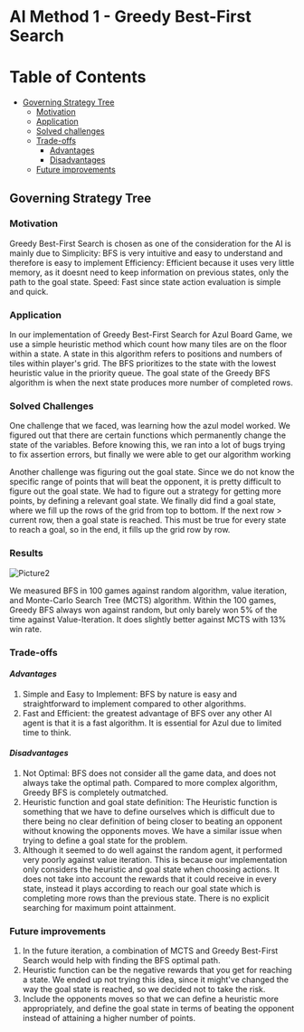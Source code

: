 # AI Method 1 - Greedy Best-First Search   

# Table of Contents
- [Governing Strategy Tree](#governing-strategy-tree)
  * [Motivation](#motivation)
  * [Application](#application)
  * [Solved challenges](#solved-challenges)
  * [Trade-offs](#trade-offs)     
     - [Advantages](#advantages)
     - [Disadvantages](#disadvantages)
  * [Future improvements](#future-improvements)

## Governing Strategy Tree  

### Motivation  
Greedy Best-First Search is chosen as one of the consideration for the AI is mainly due to
Simplicity: BFS is very intuitive and easy to understand and therefore is easy to implement
Efficiency: Efficient because it uses very little memory, as it doesnt need to keep information on previous states, only the path to the goal state.
Speed: Fast since state action evaluation is simple and quick.

### Application  

In our implementation of Greedy Best-First Search for Azul Board Game, we use a simple heuristic method which count how many tiles are on the floor within a state. A state in this algorithm refers to positions and numbers of tiles within player's grid. The BFS prioritizes to the state with the lowest heuristic value in the priority queue. The goal state of the Greedy BFS algorithm is when the next state produces more number of completed rows.

### Solved Challenges

One challenge that we faced, was learning how the azul model worked. We figured out that there are certain functions which permanently change the state of the variables. Before knowing this, we ran into a lot of bugs trying to fix assertion errors, but finally we were able to get our  algorithm working

Another challenge was figuring out the goal state. Since we do not know the specific range of points that will beat the opponent, it is pretty difficult to figure out the goal state. We had to figure out a strategy for getting more points, by defining a relevant goal state. We finally did find a goal state, where we fill up the rows of the grid from top to bottom. If the next row > current row, then a goal state is reached. This must be true for every state to reach a goal, so in the end, it fills up the grid row by row.

### Results

![Picture2](https://github.com/COMP90054-2023S1/assignment3-azul--team_53/assets/104483559/ec83d624-2657-4b5f-92f7-22792afff466)

We measured BFS in 100 games against random algorithm, value iteration, and Monte-Carlo Search Tree (MCTS) algorithm. Within the 100 games, Greedy BFS always won against random, but only barely won 5% of the time against Value-Iteration. It does slightly better against MCTS with 13% win rate.

### Trade-offs  
#### *Advantages*  
1. Simple and Easy to Implement: BFS by nature is easy and straightforward to implement compared to other algorithms. 
2. Fast and Efficient: the greatest advantage of BFS over any other AI agent is that it is a fast algorithm. It is essential for Azul due to limited time to think.

#### *Disadvantages*

1. Not Optimal: BFS does not consider all the game data, and does not always take the optimal path. Compared to more complex algorithm, Greedy BFS is completely outmatched.
2. Heuristic function and goal state definition: The Heuristic function is something that we have to define ourselves which is difficult due to there being no clear definition of being closer to beating an opponent without knowing the opponents moves. We have a similar issue when trying to define a goal state for the problem.
3. Although it seemed to do well against the random agent, it performed very poorly against value iteration. This is because our implementation only considers the heuristic and goal state when choosing actions. It does not take into account the rewards that it could receive in every state, instead it plays according to reach our goal state which is completing more rows than the previous state. There is no explicit searching for maximum point attainment.

### Future improvements  

1. In the future iteration, a combination of MCTS and Greedy Best-First Search would help with finding the BFS optimal path.
2. Heuristic function can be the negative rewards that you get for reaching a state. We ended up not trying this idea, since it might've changed the way the goal state is reached, so we decided not to take the risk.
3. Include the opponents moves so that we can define a heuristic more appropriately, and define the goal state in terms of beating the opponent instead of attaining a higher number of points.